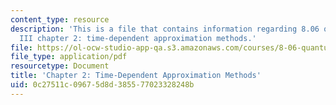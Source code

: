 ```yaml
---
content_type: resource
description: 'This is a file that contains information regarding 8.06 quantum physics
  III chapter 2: time-dependent approximation methods.'
file: https://ol-ocw-studio-app-qa.s3.amazonaws.com/courses/8-06-quantum-physics-iii-spring-2016/0c27511c09675d8d385577023328248b_MIT8_06S16_chap2.pdf
file_type: application/pdf
resourcetype: Document
title: 'Chapter 2: Time-Dependent Approximation Methods'
uid: 0c27511c-0967-5d8d-3855-77023328248b
---
```


